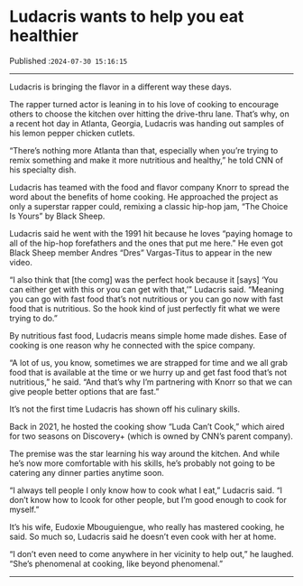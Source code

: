 # Ludacris wants to help you eat healthier

Published :`2024-07-30 15:16:15`

---

Ludacris is bringing the flavor in a different way these days.

The rapper turned actor is leaning in to his love of cooking to encourage others to choose the kitchen over hitting the drive-thru lane. That’s why, on a recent hot day in Atlanta, Georgia, Ludacris was handing out samples of his lemon pepper chicken cutlets.

“There’s nothing more Atlanta than that, especially when you’re trying to remix something and make it more nutritious and healthy,” he told CNN of his specialty dish.

Ludacris has teamed with the food and flavor company Knorr to spread the word about the benefits of home cooking. He approached the project as only a superstar rapper could, remixing a classic hip-hop jam, “The Choice Is Yours” by Black Sheep.

Ludacris said he went with the 1991 hit because he loves “paying homage to all of the hip-hop forefathers and the ones that put me here.” He even got Black Sheep member Andres “Dres” Vargas-Titus to appear in the new video.

“I also think that [the comg] was the perfect hook because it [says] ‘You can either get with this or you can get with that,’” Ludacris said. “Meaning you can go with fast food that’s not nutritious or you can go now with fast food that is nutritious. So the hook kind of just perfectly fit what we were trying to do.”

By nutritious fast food, Ludacris means simple home made dishes. Ease of cooking is one reason why he connected with the spice company.

“A lot of us, you know, sometimes we are strapped for time and we all grab food that is available at the time or we hurry up and get fast food that’s not nutritious,” he said. “And that’s why I’m partnering with Knorr so that we can give people better options that are fast.”

It’s not the first time Ludacris has shown off his culinary skills.

Back in 2021, he hosted the cooking show “Luda Can’t Cook,” which aired for two seasons on Discovery+ (which is owned by CNN’s parent company).

The premise was the star learning his way around the kitchen. And while he’s now more comfortable with his skills, he’s probably not going to be catering any dinner parties anytime soon.

“I always tell people I only know how to cook what I eat,” Ludacris said. “I don’t know how to lcook for other people, but I’m good enough to cook for myself.”

It’s his wife, Eudoxie Mbouguiengue, who really has mastered cooking, he said. So much so, Ludacris said he doesn’t even cook with her at home.

“I don’t even need to come anywhere in her vicinity to help out,” he laughed. “She’s phenomenal at cooking, like beyond phenomenal.”

---

